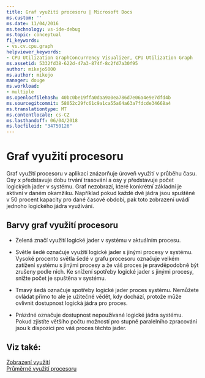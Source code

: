 ```yaml
---
title: Graf využití procesoru | Microsoft Docs
ms.custom: ''
ms.date: 11/04/2016
ms.technology: vs-ide-debug
ms.topic: conceptual
f1_keywords:
- vs.cv.cpu.graph
helpviewer_keywords:
- CPU Utilization GraphConcurrency Visualizer, CPU Utilization Graph
ms.assetid: 5332fd38-622d-47a3-874f-8c2fd7a30f95
author: mikejo5000
ms.author: mikejo
manager: douge
ms.workload:
- multiple
ms.openlocfilehash: 40bc0be19ffa0daa9a0ea786d7e06a4e9e7dfd4b
ms.sourcegitcommit: 58052c29fc61c9a1ca55a64a63a7fdcde34668a4
ms.translationtype: MT
ms.contentlocale: cs-CZ
ms.lasthandoff: 06/04/2018
ms.locfileid: "34750126"
---
```

# <a name="cpu-utilization-graph"></a>Graf využití procesoru
Graf využití procesoru v aplikaci znázorňuje úroveň využití v průběhu času. Osy x představuje dobu trvání trasování a osy y představuje počet logických jader v systému. Graf nezobrazí, které konkrétní základní je aktivní v daném okamžiku. Například pokud každé dvě jádra jsou spuštěné v 50 procent kapacity pro dané časové období, pak toto zobrazení uvádí jednoho logického jádra využívání.  
  
## <a name="cpu-utilization-graph-colors"></a>Barvy graf využití procesoru  
  
-   Zelená značí využití logické jader v systému v aktuálním procesu.  
  
-   Světle šedé označuje využití logické jader s jinými procesy v systému. Vysoké procento světla šedé v grafu procesoru označuje velkém zatížení systému s jinými procesy a že váš proces je pravděpodobně být zrušeny podle nich. Ke snížení spotřeby logické jader s jinými procesy, snižte počet je spuštěna v systému.  
  
-   Tmavý šedá označuje spotřeby logické jader proces systému. Nemůžete ovládat přímo to ale je užitečné vědět, kdy dochází, protože může ovlivnit dostupnost logická jádra pro proces.  
  
-   Prázdné označuje dostupnost nepoužívané logické jádra systému. Pokud zjistíte většího počtu možností pro stupně paralelního zpracování jsou k dispozici pro váš proces těchto jader.  
  
## <a name="see-also"></a>Viz také:  
 [Zobrazení využití](../profiling/utilization-view.md)   
 [Průměrné využití procesoru](../profiling/average-cpu-utilization.md)